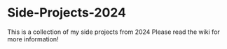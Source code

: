 # Side-Projects-2024
This is a collection of my side projects from 2024
Please read the wiki for more information!
